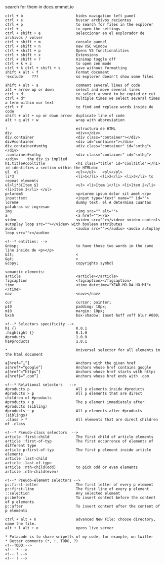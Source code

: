 <!--todo     VS code shortcuts: -->     search for them in docs.emmet.io
    
    ctrl + b                        hides navigation left panel
    ctrl + e                        buscar archivos recientes
    ctrl + p                        to search for files in the explorer
    ctrl + ,                        to open the settings
    ctrl + shift + e                seleccionar en el explorador de archivos / volver
    ctrl + shift + m                console pannel
    ctrl + shift + n                new VSC window
    ctrl + shift + p                Opens VS functionalities
    ctrl + shift + x                Extensions
    ctrl + shift + ?                minimap toggle off 
    ctrl + k + z                    to open zen mode
    ctrl + k ctrl + shift + s       save without formatting
    shift + alt + f                 Format document
    'exclude'   ???                 so explorer doesn't show some files
    

<!--todo     Code -->
    shift + alt + a                 comment several lines of code 
    alt + arrow up or down          select and move several lines
    ctrl + d                        to select a word to be copied or cut
    ctrl + d*                       multiple times we select several times a term within our text
    ctrl + f                        to find and replace words inside de code
    shift + alt + up or down arrow  duplicate line of code
    alt + q alt + w                 wrap with abbreviation
    
<!--todo    HTML -->
    !                               estructura de HTML
    div                             <div></div> 
    div.container                   <div class="container"></div>
    div#container                   <div id="container"></div>
    div.container#smthg             <div class="container" id="smthg"></div>
    .container#smthg                <div class="container" id="smthg"></div>    the div is implied
    h1.title#cooltitle              <h1 class="title" id="cooltitle"></h1> id identifies a section within the HTMLdoc
    ul  ol                          <ul></ul>   <ol></ol>
    li*3                            <li>1</li> <li>2</li> <li>3</li> to repeat elements
    ul>li*3{Item $}                 <ul> <li>Item 1</li> <li>Item 2</li> <li>Item 3</li> </ul>
    p>lorem5                        <p>Lorem ipsum dolor sit amet.</p>
    input:text                      <input type="text" name="" id="">
    lorem#                          dummy text. el # determina cuantas palabras se ingresan
    img                             <img src="" alt="">
    a                               <a href=""></a>
    video                           <video src=""></video> <video controls autoplay loop src=""></video> with boolean attributes
    audio                           <audio src=""></audio> <audio autoplay loop src=""></audio>

    <!--* entities: -->
    &nbsp;                          to have those two words in the same line inside de <p></p>
    &lt;                            <
    &gt;                            >
    &copy;                          copyrights symbol

    semantic elements:
    article                         <article></article>
    figcaption                      <figcaption></figcaption>
    time                            <time datetime="YEAR-MO-DA HO:MI"></time>
    nav                             <nav></nav>


<!--todo     CSS -->
    cur                             cursor: pointer;
    p10                             padding: 10px;
    m10                             margin: 10px;
    bxsh                            box-shadow: inset hoff voff blur #000;

    <!--* Selectors specificity -->
    h1 {}                           0.0.1
    .highlight {}                   0.1.0   
    #products                       1.0.0
    h1#products                     1.0.1

    *                               Universal selector for all elements in the html document

    a[href=“…”]                     Anchors with the given href 
    a[href*=“google”]               Anchors whose href contains google 
    a[href^=“https”]                Anchors whose href starts with https
    a[href$=“.com”]                 Anchors whose href ends with .com
    
    <!--* Relational selectors   -->
    #products p                     All p elements inside #products
    #products > p                   All p elements that are direct children of #products
    #products + p                   The p element immediately after #products (sibling)
    #products ~ p                   All p elements after #products (siblings)
    .class > *                      All elements that are direct children of .class

    <!--* Pseudo-class selectors  -->
    article :first-child            The first child of article elements 
    article :first-of-typ           The first occurrence of elements of different type 
    article p:first-of-typ          The first p element inside article elements
    article :last-child 
    article :last-of-type 
    article :nth-child(odd)         to pick odd or even elements
    article :nth-child(even)

    <!--* Pseudo-element selectors -->
    p::first-letter                 The first letter of every p element 
    p::first-line                   The first line of every p element 
    ::selection                     Any selected element 
    p::before                       To insert content before the content of p elements
    p::after                        To insert content after the content of p elements

<!--todo     Extensions -->
    ctrl + alt + n                  advanced New File: choose directory, name the file.
    alt + l alt + o                 opens live server
    
    * Polacode is to share snipetts of my code, for example, on twitter
    * Better comments (*, !, TODO, ?) 
    <!--TODO:--> 
    <!-- * -->
    <!-- ? -->
    <!-- ! -->
